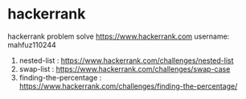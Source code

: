 # hackerrank
hackerrank problem solve
https://www.hackerrank.com
username: mahfuz110244
 1. nested-list : https://www.hackerrank.com/challenges/nested-list
 2. swap-list : https://www.hackerrank.com/challenges/swap-case
 3. finding-the-percentage : https://www.hackerrank.com/challenges/finding-the-percentage/
